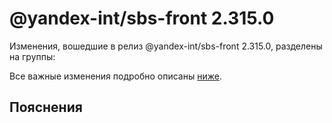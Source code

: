 # @yandex-int/sbs-front 2.315.0

<!-- ЧЕЛОВЕЧЕСКОЕ ВСТУПЛЕНИЕ -->

Изменения, вошедшие в релиз @yandex-int/sbs-front 2.315.0, разделены на группы:

Все важные изменения подробно описаны [ниже](#Пояснения).

## Пояснения


